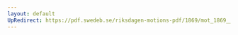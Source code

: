 ```yaml
---
layout: default
UpRedirect: https://pdf.swedeb.se/riksdagen-motions-pdf/1869/mot_1869__ak__00197/mot_1869__ak__00197_001.pdf
---
```

